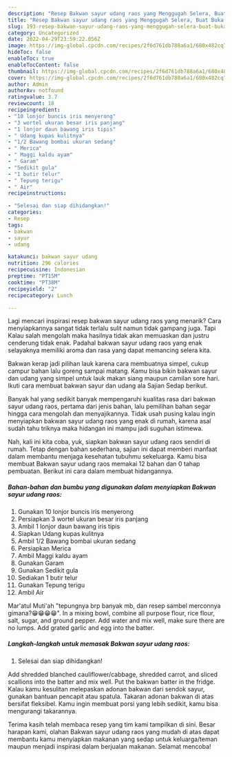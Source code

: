```yaml
---
description: "Resep Bakwan sayur udang raos yang Menggugah Selera, Buat Buka Puasa}"
title: "Resep Bakwan sayur udang raos yang Menggugah Selera, Buat Buka Puasa}"
slug: 193-resep-bakwan-sayur-udang-raos-yang-menggugah-selera-buat-buka-puasa
category: Uncategorized
date: 2022-04-29T23:59:22.056Z
image: https://img-global.cpcdn.com/recipes/2f6d761db788a6a1/680x482cq70/bakwan-sayur-udang-raos-foto-resep-utama.jpg
hideToc: false
enableToc: true
enableTocContent: false
thumbnail: https://img-global.cpcdn.com/recipes/2f6d761db788a6a1/680x482cq70/bakwan-sayur-udang-raos-foto-resep-utama.jpg
cover: https://img-global.cpcdn.com/recipes/2f6d761db788a6a1/680x482cq70/bakwan-sayur-udang-raos-foto-resep-utama.jpg
author: Admin
authorAv: notfound
ratingvalue: 3.7
reviewcount: 18
recipeingredient:
- "10 lonjor buncis iris menyerong"
- "3 wortel ukuran besar iris panjang"
- "1 lonjor daun bawang iris tipis"
- " Udang kupas kulitnya"
- "1/2 Bawang bombai ukuran sedang"
- " Merica"
- " Maggi kaldu ayam"
- " Garam"
- "Sedikit gula"
- "1 butir telur"
- " Tepung terigu"
- " Air"
recipeinstructions:

- "Selesai dan siap dihidangkan!"
categories:
- Resep
tags:
- bakwan
- sayur
- udang

katakunci: bakwan sayur udang 
nutrition: 296 calories
recipecuisine: Indonesian
preptime: "PT15M"
cooktime: "PT38M"
recipeyield: "2"
recipecategory: Lunch

---
```



Lagi mencari inspirasi resep bakwan sayur udang raos yang menarik? Cara menyiapkannya sangat tidak terlalu sulit namun tidak gampang juga. Tapi Kalau salah mengolah maka hasilnya tidak akan memuaskan dan justru cenderung tidak enak. Padahal bakwan sayur udang raos yang enak selayaknya memiliki aroma dan rasa yang dapat memancing selera kita.


Bakwan kerap jadi pilihan lauk karena cara membuatnya simpel, cukup campur bahan lalu goreng sampai matang. Kamu bisa bikin bakwan sayur dan udang yang simpel untuk lauk makan siang maupun camilan sore hari. Ikuti cara membuat bakwan sayur dan udang ala Sajian Sedap berikut.

Banyak hal yang sedikit banyak mempengaruhi kualitas rasa dari bakwan sayur udang raos, pertama dari jenis bahan, lalu pemilihan bahan segar hingga cara mengolah dan menyajikannya. Tidak usah pusing kalau ingin menyiapkan bakwan sayur udang raos yang enak di rumah, karena asal sudah tahu triknya maka hidangan ini mampu jadi suguhan istimewa.


Nah, kali ini kita coba, yuk, siapkan bakwan sayur udang raos sendiri di rumah. Tetap dengan bahan sederhana, sajian ini dapat memberi manfaat dalam membantu menjaga kesehatan tubuhmu sekeluarga. Kamu bisa membuat Bakwan sayur udang raos memakai 12 bahan dan 0 tahap pembuatan. Berikut ini cara dalam membuat hidangannya.

<!--inarticleads1-->

##### Bahan-bahan dan bumbu yang digunakan dalam menyiapkan Bakwan sayur udang raos:

1. Gunakan 10 lonjor buncis iris menyerong
1. Persiapkan 3 wortel ukuran besar iris panjang
1. Ambil 1 lonjor daun bawang iris tipis
1. Siapkan  Udang kupas kulitnya
1. Ambil 1/2 Bawang bombai ukuran sedang
1. Persiapkan  Merica
1. Ambil  Maggi kaldu ayam
1. Gunakan  Garam
1. Gunakan Sedikit gula
1. Sediakan 1 butir telur
1. Gunakan  Tepung terigu
1. Ambil  Air


Mar&#39;atul Muti&#39;ah &#34;tepungnya brp banyak mb, dan resep sambel merconnya gimana?😁😁😁😁&#34;. In a mixing bowl, combine all purpose flour, rice flour, salt, sugar, and ground pepper. Add water and mix well, make sure there are no lumps. Add grated garlic and egg into the batter. 

<!--inarticleads2-->

##### Langkah-langkah untuk memasak Bakwan sayur udang raos:


1. Selesai dan siap dihidangkan!

Add shredded blanched cauliflower/cabbage, shredded carrot, and sliced scallions into the batter and mix well. Put the bakwan batter in the fridge. Kalau kamu kesulitan melepaskan adonan bakwan dari sendok sayur, gunakan bantuan pencapit atau spatula. Takaran adonan bakwan di atas bersifat fleksibel. Kamu ingin membuat porsi yang lebih sedikit, kamu bisa mengurangi takarannya. 

Terima kasih telah membaca resep yang tim kami tampilkan di sini. Besar harapan kami, olahan Bakwan sayur udang raos yang mudah di atas dapat membantu kamu menyiapkan makanan yang sedap untuk keluarga/teman maupun menjadi inspirasi dalam berjualan makanan. Selamat mencoba!
